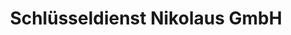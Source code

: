 ---
title: "Schlüsseldienst Nikolaus GmbH"
url: /gelsenkirchen/schluesseldienst-nikolaus-gmbh/
shop: Schlüsseldienst
---